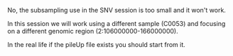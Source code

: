 No, the subsampling use in the SNV session is too small and it won't work. 

In this session we will work using a different sample (C0053) and focusing on a different genomic region (2:106000000-166000000).

In  the real life if the pileUp file exists you should start from it.
